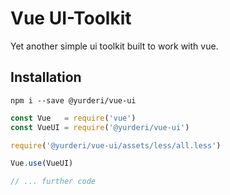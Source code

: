 # Vue UI-Toolkit

Yet another simple ui toolkit built to work with vue.

## Installation
```
npm i --save @yurderi/vue-ui
```

```javascript
const Vue   = require('vue')
const VueUI = require('@yurderi/vue-ui')

require('@yurderi/vue-ui/assets/less/all.less')

Vue.use(VueUI)

// ... further code
```